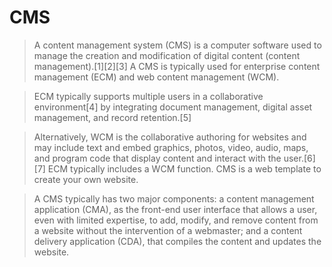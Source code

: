 # CMS

>A content management system (CMS) is a computer software used to manage the creation and modification of digital content (content management).[1][2][3] A CMS is typically used for enterprise content management (ECM) and web content management (WCM).

>ECM typically supports multiple users in a collaborative environment[4] by integrating document management, digital asset management, and record retention.[5]

>Alternatively, WCM is the collaborative authoring for websites and may include text and embed graphics, photos, video, audio, maps, and program code that display content and interact with the user.[6][7] ECM typically includes a WCM function. CMS is a web template to create your own website.

>A CMS typically has two major components: a content management application (CMA), as the front-end user interface that allows a user, even with limited expertise, to add, modify, and remove content from a website without the intervention of a webmaster; and a content delivery application (CDA), that compiles the content and updates the website.
